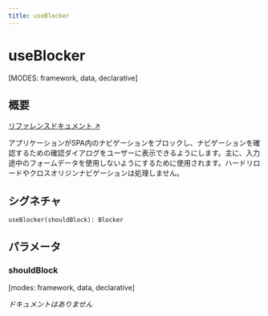 ```yaml
---
title: useBlocker
---
```


# useBlocker

[MODES: framework, data, declarative]

## 概要

[リファレンスドキュメント ↗](https://api.reactrouter.com/v7/functions/react_router.useBlocker.html)

アプリケーションがSPA内のナビゲーションをブロックし、ナビゲーションを確認するための確認ダイアログをユーザーに表示できるようにします。主に、入力途中のフォームデータを使用しないようにするために使用されます。ハードリロードやクロスオリジンナビゲーションは処理しません。

## シグネチャ

```tsx
useBlocker(shouldBlock): Blocker
```

## パラメータ

### shouldBlock

[modes: framework, data, declarative]

_ドキュメントはありません_

